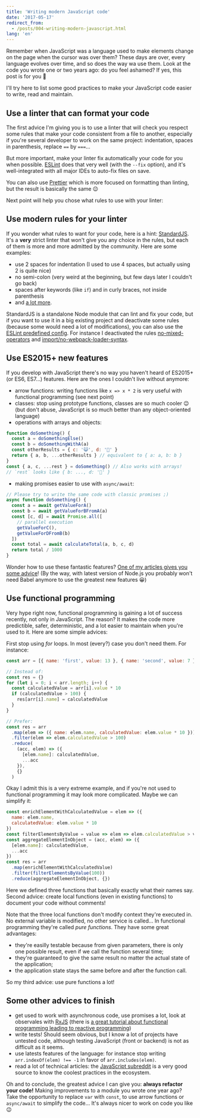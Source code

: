 ```yaml
---
title: 'Writing modern JavaScript code'
date: '2017-05-17'
redirect_from:
  - /posts/004-writing-modern-javascript.html
lang: 'en'
---
```


Remember when JavaScript was a language used to make elements change on the page when the cursor was over them? These days are over, every language evolves over time, and so does the way wa use them. Look at the code you wrote one or two years ago: do you feel ashamed? If yes, this post is for you 🙂

I'll try here to list some good practices to make your JavaScript code easier to write, read and maintain.

<!--readmore-->

## Use a linter that can format your code

The first advice I'm giving you is to use a linter that will check you respect some rules that make your code consistent from a file to another, especially if you're several developer to work on the same project: indentation, spaces in parenthesis, replace `==` by `===`…

But more important, make your linter fix automatically your code for you when possible. [ESLint](http://eslint.org/) does that very well (with the `--fix` option), and it's well-integrated with all major IDEs to auto-fix files on save.

You can also use [Prettier](https://github.com/prettier/prettier) which is more focused on formatting than linting, but the result is basically the same 😉

Next point will help you chose what rules to use with your linter:

## Use modern rules for your linter

If you wonder what rules to want for your code, here is a hint: [StandardJS](https://standardjs.com/). It's a **very** strict linter that won't give you any choice in the rules, but each of them is more and more admitted by the community. Here are some examples:

- use 2 spaces for indentation (I used to use 4 spaces, but actually using 2 is quite nice)
- no semi-colon (very weird at the beginning, but few days later I couldn't go back)
- spaces after keywords (like `if`) and in curly braces, not inside parenthesis
- and [a lot more](https://standardjs.com/rules.html).

StandardJS is a standalone Node module that can lint and fix your code, but if you want to use it in a big existing project and deactivate some rules (because some would need a lot of modifications), you can also use the [ESLint predefined config](https://github.com/feross/eslint-config-standard). For instance I deactivated the rules [no-mixed-operators](http://eslint.org/docs/rules/no-mixed-operators) and [import/no-webpack-loader-syntax](https://github.com/benmosher/eslint-plugin-import/blob/master/docs/rules/no-webpack-loader-syntax.md).

## Use ES2015+ new features

If you develop with JavaScript there's no way you haven't heard of ES2015+ (or ES6, ES7…) features. Here are the ones I couldn't live without anymore:

- arrow functions: writing functions like `x => x * 2` is very useful with functional programming (see next point)
- classes: stop using prototype functions, classes are so much cooler 😉 (but don't abuse, JavaScript is so much better than any object-oriented language)
- operations with arrays and objects:

```js
function doSomething() {
  const a = doSomethingElse()
  const b = doSomethingWithA(a)
  const otherResults = { c: '😺', d: '🐶' }
  return { a, b, ...otherResults } // equivalent to { a: a, b: b }
}
const { a, c, ...rest } = doSomething() // Also works with arrays!
// `rest` looks like { b: ..., d: '🐶' }
```

- making promises easier to use with `async/await`:

```js
// Please try to write the same code with classic promises ;)
async function doSomething() {
  const a = await getValueForA()
  const b = await getValueForBFromA(a)
  const [c, d] = await Promise.all([
    // parallel execution
    getValueForC(),
    getValueForDFromB(b)
  ])
  const total = await calculateTotal(a, b, c, d)
  return total / 1000
}
```

Wonder how to use these fantastic features? [One of my articles gives you some advice](https://blog.castiel.me/posts/002-use-the-coolest-es6-features-everywhere.html)! (By the way, with latest version of Node.js you probably won't need Babel anymore to use the greatest new features 😀)

## Use functional programming

Very hype right now, functional programming is gaining a lot of success recently, not only in JavaScript. The reason? It makes the code more predictible, safer, deterministic, and a lot easier to maintain when you're used to it. Here are some simple advices:

First stop using _for_ loops. In most (every?) case you don't need them. For instance:

```js
const arr = [{ name: 'first', value: 13 }, { name: 'second', value: 7 }]

// Instead of:
const res = {}
for (let i = 0; i < arr.length; i++) {
  const calculatedValue = arr[i].value * 10
  if (calculatedValue > 100) {
    res[arr[i].name] = calculatedValue
  }
}

// Prefer:
const res = arr
  .map(elem => ({ name: elem.name, calculatedValue: elem.value * 10 }))
  .filter(elem => elem.calculatedValue > 100)
  .reduce(
    (acc, elem) => ({
      [elem.name]: calculatedValue,
      ...acc
    }),
    {}
  )
```

Okay I admit this is a very extreme example, and if you're not used to functional programming it may look more complicated. Maybe we can simplify it:

```js
const enrichElementWithCalculatedValue = elem => ({
  name: elem.name,
  calculatedValue: elem.value * 10
})
const filterElementsByValue = value => elem => elem.calculatedValue > value
const aggregateElementInObject = (acc, elem) => ({
  [elem.name]: calculatedValue,
  ...acc
})
const res = arr
  .map(enrichElementWithCalculatedValue)
  .filter(filterElementsByValue(100))
  .reduce(aggregateElementInObject, {})
```

Here we defined three functions that basically exactly what their names say. Second advice: create local functions (even in existing functions) to document your code without comments!

Note that the three local functions don't modify context they're executed in. No external variable is modified, no other service is called… In functional programming they're called _pure functions_. They have some great advantages:

- they're easilly testable because from given parameters, there is only one possible result, even if we call the function several time;
- they're guaranteed to give the same result no matter the actual state of the application;
- the application state stays the same before and after the function call.

So my third advice: use pure functions a lot!

## Some other advices to finish

- get used to work with asynchronous code, use promises a lot, look at observales with [RxJS](http://reactivex.io/rxjs/) (there is [a great tutorial about functional programming leading to reactive programming](http://reactivex.io/learnrx/))
- write tests! Should seem obvious, but I know a lot of projects have untested code, although testing JavaScript (front or backend) is not as difficult as it seems.
- use latests features of the language: for instance stop writing `arr.indexOf(elem) !== -1` in favor of `arr.includes(elem)`.
- read a lot of technical articles: the [JavaScript subreddit](https://www.reddit.com/r/javascript/) is a very good source to know the coolest practices in the ecosystem.

Oh and to conclude, the greatest advice I can give you: **always refactor your code!** Making improvements to a module you wrote one year ago? Take the opportunity to replace `var` with `const`, to use arrow functions or `async/await` to simplify the code… It's always nicer to work on code you like 😉
